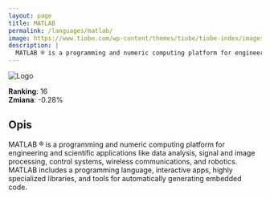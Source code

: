 ```yaml
---
layout: page
title: MATLAB
permalink: /languages/matlab/
image: https://www.tiobe.com/wp-content/themes/tiobe/tiobe-index/images/MATLAB.png
description: |
  MATLAB ® is a programming and numeric computing platform for engineering and scientific applications like data analysis, signal and image processing, control systems, wireless communications, and robotics. MATLAB includes a programming language, interactive apps, highly specialized libraries, and tools for automatically generating embedded code.
---
```


![Logo](https://www.tiobe.com/wp-content/themes/tiobe/tiobe-index/images/MATLAB.png)

**Ranking**: 16  
**Zmiana**: -0.28%    

## Opis

MATLAB ® is a programming and numeric computing platform for engineering and scientific applications like data analysis, signal and image processing, control systems, wireless communications, and robotics. MATLAB includes a programming language, interactive apps, highly specialized libraries, and tools for automatically generating embedded code.
